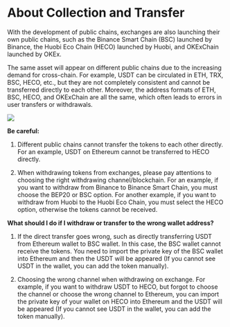 # About Collection and Transfer

With the development of public chains, exchanges are also launching their own public chains, such as the Binance Smart Chain \(BSC\) launched by Binance, the Huobi Eco Chain \(HECO\) launched by Huobi, and OKExChain launched by OKEx.

The same asset will appear on different public chains due to the increasing demand for cross-chain. For example, USDT can be circulated in ETH, TRX, BSC, HECO, etc., but they are not completely consistent and cannot be transferred directly to each other. Moreover, the address formats of ETH, BSC, HECO, and OKExChain are all the same, which often leads to errors in user transfers or withdrawals.

![](https://tp-statics.tokenpocket.pro/token/tokenpocket-1619519804109.jpg)

**Be careful:** 

1. Different public chains cannot transfer the tokens to each other directly. For an example, USDT on Ethereum cannot be transferred to HECO directly. 

2. When withdrawing tokens from exchanges, please pay attentions to choosing the right withdrawing channel/blockchain. For an example, if you want to withdraw from Binance to Binance Smart Chain, you must choose the BEP20 or BSC option. For another example, if you want to withdraw from Huobi to the Huobi Eco Chain, you must select the HECO option, otherwise the tokens cannot be received.

**What should I do if I withdraw or transfer to the wrong wallet address?** 

1. If the direct transfer goes wrong, such as directly transferring USDT from Ethereum wallet to BSC wallet. In this case, the BSC wallet cannot receive the tokens. You need to import the private key of the BSC wallet into Ethereum and then the USDT will be appeared \(If you cannot see USDT in the wallet, you can add the token manually\). 

2. Choosing the wrong channel when withdrawing on exchange. For example, if you want to withdraw USDT to HECO, but forgot to choose the channel or choose the wrong channel to Ethereum, you can import the private key of your wallet on HECO into Ethereum and the USDT will be appeared \(If you cannot see USDT in the wallet, you can add the token manually\).

